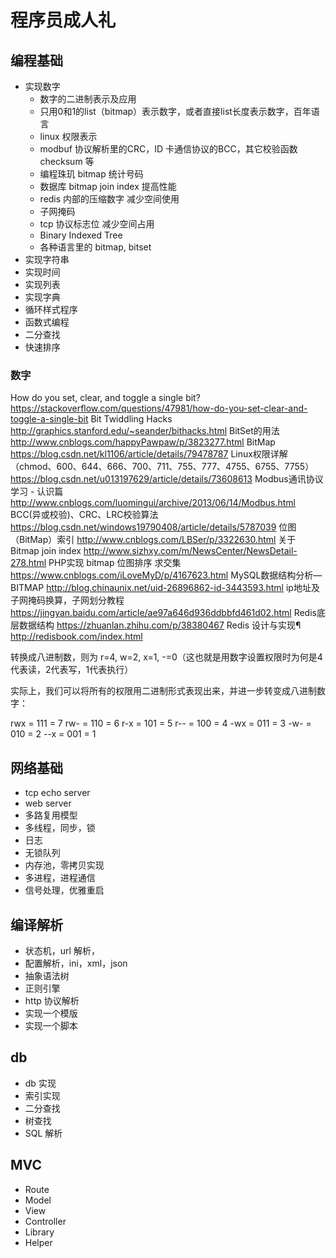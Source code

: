 # 程序员成人礼

## 编程基础

- 实现数字
    - 数字的二进制表示及应用
    - 只用0和1的list（bitmap）表示数字，或者直接list长度表示数字，百年语言
    - linux 权限表示
    - modbuf 协议解析里的CRC，ID 卡通信协议的BCC，其它校验函数 checksum 等
    - 编程珠玑 bitmap 统计号码
    - 数据库 bitmap join index 提高性能
    - redis 内部的压缩数字 减少空间使用
    - 子网掩码
    - tcp 协议标志位 减少空间占用
    - Binary Indexed Tree
    - 各种语言里的 bitmap, bitset
- 实现字符串
- 实现时间
- 实现列表
- 实现字典
- 循环样式程序
- 函数式编程
- 二分查找
- 快速排序

### 数字

How do you set, clear, and toggle a single bit?
https://stackoverflow.com/questions/47981/how-do-you-set-clear-and-toggle-a-single-bit
Bit Twiddling Hacks
http://graphics.stanford.edu/~seander/bithacks.html
BitSet的用法
http://www.cnblogs.com/happyPawpaw/p/3823277.html
BitMap
https://blog.csdn.net/kl1106/article/details/79478787
Linux权限详解（chmod、600、644、666、700、711、755、777、4755、6755、7755）
https://blog.csdn.net/u013197629/article/details/73608613
Modbus通讯协议学习 - 认识篇
http://www.cnblogs.com/luomingui/archive/2013/06/14/Modbus.html
BCC(异或校验)、CRC、LRC校验算法
https://blog.csdn.net/windows19790408/article/details/5787039
位图（BitMap）索引
http://www.cnblogs.com/LBSer/p/3322630.html
关于 Bitmap join index
http://www.sizhxy.com/m/NewsCenter/NewsDetail-278.html
PHP实现 bitmap 位图排序 求交集
https://www.cnblogs.com/iLoveMyD/p/4167623.html
MySQL数据结构分析—BITMAP
http://blog.chinaunix.net/uid-26896862-id-3443593.html
ip地址及子网掩码换算，子网划分教程
https://jingyan.baidu.com/article/ae97a646d936ddbbfd461d02.html
Redis底层数据结构
https://zhuanlan.zhihu.com/p/38380467
Redis 设计与实现¶
http://redisbook.com/index.html


转换成八进制数，则为 r=4, w=2, x=1, -=0（这也就是用数字设置权限时为何是4代表读，2代表写，1代表执行）

实际上，我们可以将所有的权限用二进制形式表现出来，并进一步转变成八进制数字：

rwx = 111 = 7
rw- = 110 = 6
r-x = 101 = 5
r-- = 100 = 4
-wx = 011 = 3
-w- = 010 = 2
--x = 001 = 1



## 网络基础

- tcp echo server
- web server
- 多路复用模型
- 多线程，同步，锁
- 日志
- 无锁队列
- 内存池，零拷贝实现
- 多进程，进程通信
- 信号处理，优雅重启

## 编译解析
- 状态机，url 解析，
- 配置解析，ini，xml，json
- 抽象语法树
- 正则引擎
- http 协议解析
- 实现一个模版
- 实现一个脚本

## db

- db 实现
- 索引实现
- 二分查找
- 树查找
- SQL 解析

## MVC

- Route
- Model
- View
- Controller
- Library
- Helper
